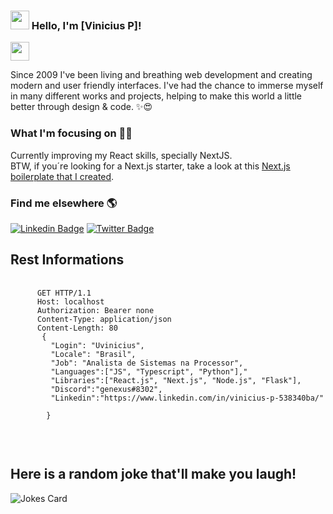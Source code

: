 ### <img src="https://media.giphy.com/media/hvRJCLFzcasrR4ia7z/giphy.gif" width="30px"> Hello, I'm [Vinicius P]!


<img src="https://giphy.com/media/K7StRcr7hagJpXROmb/giphy.gif" width="30px">


Since 2009 I've been living and breathing web development and creating modern and user friendly interfaces. I've had the chance to immerse myself in many different works and projects, helping to make this world a little better through design & code. ✨😍

### What I'm focusing on 👨‍💻

Currently improving my React skills, specially NextJS.<br />
BTW, if you´re looking for a Next.js starter, take a look at this [Next.js boilerplate that I created](https://github.com/diogorodrigues/nextjs-typescript-starter).


### Find me elsewhere 🌎

[![Linkedin Badge](https://img.shields.io/badge/-LinkedIn-blue?style=flat-square&logo=Linkedin&logoColor=white&link=https://www.linkedin.com/in/harshkumarkhatri/)](https://www.linkedin.com/in/diogorodrigues02/)  [![Twitter Badge](https://img.shields.io/badge/-Twitter-1ca0f1?style=flat-square&labelColor=1ca0f1&logo=twitter&logoColor=white&link=https://twitter.com/_diogorodrigues)](https://twitter.com/_diogorodrigues)




##   Rest Informations
<pre>
   <code>
      GET HTTP/1.1
      Host: localhost
      Authorization: Bearer none
      Content-Type: application/json
      Content-Length: 80
       {
         "Login": "Uvinicius",
         "Locale": "Brasil",
         "Job": "Analista de Sistemas na Processor",
         "Languages":["JS", "Typescript", "Python"],"
         "Libraries":["React.js", "Next.js", "Node.js", "Flask"],
         "Discord":"genexus#8302",
         "Linkedin":"https://www.linkedin.com/in/vinicius-p-538340ba/"
         
        }
   </code>
</pre>

<br/>
 
##   Here is a random joke that'll make you laugh!
![Jokes Card](https://readme-jokes.vercel.app/api)

<br/>
 
